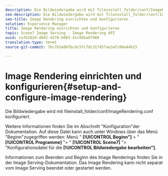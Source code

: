```yaml
---
description: Die Bildwiedergabe wird mit fileinstall_folder/conf/ImageRendering.conf konfiguriert.
seo-description: Die Bildwiedergabe wird mit fileinstall_folder/conf/ImageRendering.conf konfiguriert.
seo-title: Image Rendering einrichten und konfigurieren
solution: Experience Manager
title: Image Rendering einrichten und konfigurieren
topic: Scene7 Image Serving - Image Rendering API
uuid: ce76282d-d942-4378-b083-41c95ba97980
translation-type: tm+mt
source-git-commit: 7bc7b3a86fbcdc57cfdc31745fae3afc06e44b15

---
```



# Image Rendering einrichten und konfigurieren{#setup-and-configure-image-rendering}

Die Bildwiedergabe wird mit fileinstall_folder/conf/ImageRendering.conf konfiguriert.

Weitere Informationen finden Sie im Abschnitt &quot;Konfiguration&quot;der Dokumentation. Auf diese Datei kann auch unter Windows über das Menü &quot;Beginn&quot;zugegriffen werden: Menü &quot; **[!UICONTROL Beginn&quot;]** > &quot; **[!UICONTROL Programme]** &quot;> &quot; **[!UICONTROL Scene7]** &quot;> &quot;Konfigurationsdatei für die **[!UICONTROL Bildwiedergabe bearbeiten&quot;]**.

Informationen zum Beenden und Beginn des Image Renderings finden Sie in der Image Serving-Dokumentation. Das Image Rendering kann nicht separat vom Image Serving beendet oder gestartet werden.
